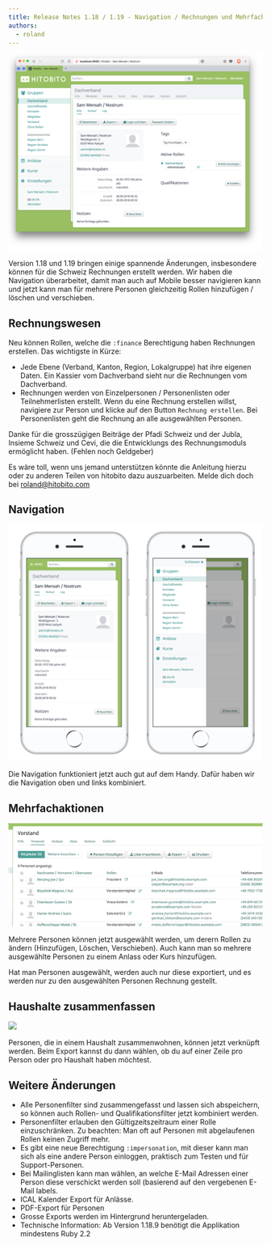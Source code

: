 ```yaml
---
title: Release Notes 1.18 / 1.19 - Navigation / Rechnungen und Mehrfachaktionen
authors:
  - roland
---
```


![](/uploads/desktopdekstop.png)

Version 1.18 und 1.19 bringen einige spannende Änderungen, insbesondere können für die Schweiz Rechnungen erstellt werden. Wir haben die Navigation überarbeitet, damit man auch auf Mobile besser navigieren kann und jetzt kann man für mehrere Personen gleichzeitig Rollen hinzufügen / löschen und verschieben.

## Rechnungswesen

Neu können Rollen, welche die `:finance` Berechtigung haben Rechnungen erstellen. Das wichtigste in Kürze:

- Jede Ebene (Verband, Kanton, Region, Lokalgruppe) hat ihre eigenen Daten. Ein Kassier vom Dachverband sieht nur die Rechnungen vom Dachverband.
- Rechnungen werden von Einzelpersonen / Personenlisten oder Teilnehmerlisten erstellt. Wenn du eine Rechnung erstellen willst, navigiere zur Person und klicke auf den Button `Rechnung erstellen`. Bei Personenlisten geht die Rechnung an alle ausgewählten Personen.

Danke für die grosszügigen Beiträge der Pfadi Schweiz und der Jubla, Insieme Schweiz und Cevi, die die Entwicklungs des Rechnungsmoduls ermöglicht haben. (Fehlen noch Geldgeber)

Es wäre toll, wenn uns jemand unterstützen könnte die Anleitung hierzu oder zu anderen Teilen von hitobito dazu auszuarbeiten. Melde dich doch bei [roland@hitobito.com](roland@hitobito.com)

## Navigation 

![](/uploads/mobilemobile.png)

Die Navigation funktioniert jetzt auch gut auf dem Handy. Dafür haben wir die Navigation oben und links kombiniert.

## Mehrfachaktionen

![](/uploads/multi-actions.gif)

Mehrere Personen können jetzt ausgewählt werden, um derern Rollen zu ändern (Hinzufügen, Löschen, Verschieben). Auch kann man so mehrere ausgewählte Personen zu einem Anlass oder Kurs hinzufügen.

Hat man Personen ausgewählt, werden auch nur diese exportiert, und es werden nur zu den ausgewählten Personen Rechnung gestellt.

## Haushalte zusammenfassen
 
![](https://content.screencast.com/users/RolandStuder/folders/hitobito/media/ad6850c1-6a3e-48ca-818b-23575421a501/00000036.png)

Personen, die in einem Haushalt zusammenwohnen, können jetzt verknüpft werden. Beim Export kannst du dann wählen, ob du auf einer Zeile pro Person oder pro Haushalt haben möchtest.

## Weitere Änderungen

* Alle Personenfilter sind zusammengefasst und lassen sich abspeichern, so können auch Rollen- und Qualifikationsfilter jetzt kombiniert werden.
* Personenfilter erlauben den Gültigzeitszeitraum einer Rolle einzuschränken. Zu beachten: Man oft auf Personen mit abgelaufenen Rollen keinen Zugriff mehr.
* Es gibt eine neue Berechtigung `:impersonation`, mit dieser kann man sich als eine andere Person einloggen, praktisch zum Testen und für Support-Personen.
* Bei Mailinglisten kann man wählen, an welche E-Mail Adressen einer Person diese verschickt werden soll (basierend auf den vergebenen E-Mail labels.
* ICAL Kalender Export für Anlässe.
* PDF-Export für Personen
* Grosse Exports werden im Hintergrund heruntergeladen.
* Technische Information: Ab Version 1.18.9 benötigt die Applikation mindestens Ruby 2.2




